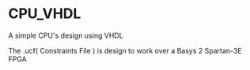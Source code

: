 # CPU_VHDL
A simple CPU's design using VHDL

The .ucf( Constraints File ) is design to work over a Basys 2 Spartan-3E FPGA 
